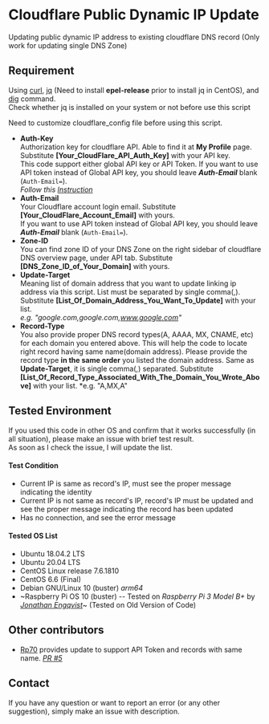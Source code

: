 # Cloudflare Public Dynamic IP Update
Updating public dynamic IP address to existing cloudflare DNS record (Only work for updating single DNS Zone)


## Requirement
Using [curl](https://en.wikipedia.org/wiki/CURL), [jq](https://stedolan.github.io/jq/) (Need to install **epel-release** prior to install jq in CentOS), and [dig](https://en.wikipedia.org/wiki/Dig_(command)) command. <br/>
Check whether jq is installed on your system or not before use this script

Need to customize cloudflare_config file before using this script.  

- **Auth-Key**  
Authorization key for cloudflare API. Able to find it at **My Profile** page. Substitute **[Your_CloudFlare_API_Auth_Key]** with your API key.  
This code support either global API key or API Token. If you want to use API token instead of Global API key, you should leave ***Auth-Email*** blank (`Auth-Email=`).   
*Follow this [Instruction](https://support.cloudflare.com/hc/en-us/articles/200167836-Where-do-I-find-my-Cloudflare-API-key-)*
- **Auth-Email**  
Your Cloudflare account login email. Substitute **[Your_CloudFlare_Account_Email]** with yours.  
If you want to use API token instead of Global API key, you should leave ***Auth-Email*** blank (`Auth-Email=`).   
- **Zone-ID**  
You can find zone ID of your DNS Zone on the right sidebar of cloudflare DNS overview page, under API tab. Substitute **[DNS_Zone_ID_of_Your_Domain]** with yours.
- **Update-Target**  
Meaning list of domain address that you want to update linking ip address via this script. List must be separated by single comma(,).
Substitute **[List_Of_Domain_Address_You_Want_To_Update]** with your list.  
*e.g. "google.com,google.com,www.google.com"*
- **Record-Type**  
You also provide proper DNS record types(A, AAAA, MX, CNAME, etc) for each domain you entered above. This will help the code to locate right record having same name(domain address).
Please provide the record type **in the same order** you listed the domain address. Same as **Update-Target**, it is single comma(,) separated.
Substitute **[List_Of_Record_Type_Associated_With_The_Domain_You_Wrote_Above]** with your list.
*e.g. "A,MX,A"



## Tested Environment
If you used this code in other OS and confirm that it works successfully (in all situation), please make an issue with brief test result.<br/>
As soon as I check the issue, I will update the list.

#### Test Condition
- Current IP is same as record's IP, must see the proper message indicating the identity
- Current IP is not same as record's IP, record's IP must be updated and see the proper message indicating the record has been updated
- Has no connection, and see the error message

#### Tested OS List
- Ubuntu 18.04.2 LTS
- Ubuntu 20.04 LTS
- CentOS Linux release 7.6.1810
- CentOS 6.6 (Final)
- Debian GNU/Linux 10 (buster) *arm64*
- ~Raspberry Pi OS 10 (buster) -- Tested on *Raspberry Pi 3 Model B+* by [*Jonathan Engqvist*](https://github.com/Nebour)~ (Tested on Old Version of Code) 


## Other contributors
- [Rp70](https://github.com/Rp70) provides update to support API Token and records with same name. *[PR #5](https://github.com/hyecheol123/Cloudflare-Public-Dynamic-IP-Update/pull/5)*


## Contact
If you have any question or want to report an error (or any other suggestion), simply make an issue with description.
